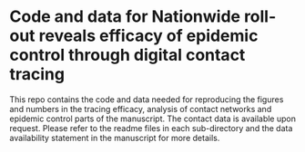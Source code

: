 # Code and data for Nationwide roll-out reveals efficacy of epidemic control through digital contact tracing

This repo contains the code and data needed for reproducing the figures and numbers in the tracing efficacy, analysis of contact networks and epidemic control parts of the manuscript. The contact data is available upon request. Please refer to the readme files in each sub-directory and the data availability statement in the manuscript for more details.  
